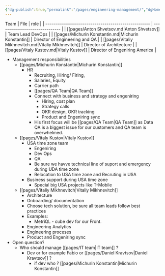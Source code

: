 ```yaml
---
{"dg-publish":true,"permalink":"/pages/engineering-management/","dgHomeLink":true,"dgPassFrontmatter":false}
---
```


Team
| File                                                  | role                            |
| ----------------------------------------------------- | ------------------------------- |
| [[pages/Anton  Shvetsov.md\|Anton  Shvetsov]]         | Team Lead DevOps                |
| [[pages/Michurin Konstantin.md\|Michurin Konstantin]] | Director of Engineering and QA  |
| [[pages/Vitaliy Mikhnevitch.md\|Vitaliy Mikhnevitch]] | Director of Architecture        |
| [[pages/Vitaly Kustov.md\|Vitaly Kustov]]             | Director of Engeniring  America |

- Management responsibilities 
	- [[pages/Michurin Konstantin|Michurin Konstantin]]
		 - HR
			- Recruiting, Hiring/ Firing,
			- Salaries, Equity
			- Carrier path
			- [[pages/QA Team|QA Team]] 
			- Connect with business and strategy and engeniring 
				- Hiring, cost plan
				- Strategy calls
				- OKR design, OKR tracking
				- Product and Engeniring  sync 
			- His first focus will be [[pages/QA Team|QA Team]] as Data QA is a biggest issue for our customers and QA team is overwhelmed. 
	-  [[pages/Vitaly Kustov|Vitaly Kustov]] 
		- USA time zone team 
			- Engeniring 
			- Dev Ops 
			- QA
			- Be sure we havve technical line of suport and emergency during UDA time zone
			- Relocation to USA time zone and Recruting in USA
		- Business support during USA time zone 
			- Special big USA projects like T-Mobile 
	- [[pages/Vitaliy Mikhnevitch|Vitaliy Mikhnevitch]]   
		- Architecture
		- Onboarding/ documentation
		- Choose tech solution, be sure all team leads follow best practices
		- Examples:
			-  MetriQL - cube dev for our Front.
		- Engineering Analytics
		- Engineering proceses
		- Product and Engeniring sync 
- Open question?
	- Who should manage [[pages/IT team|IT team]] ? 
		- Dev or for example Fabio or [[pages/Daniel Kravtsov|Daniel Kravtsov]] ? 
			- if dev who ? [[pages/Michurin Konstantin|Michurin Konstantin]]
